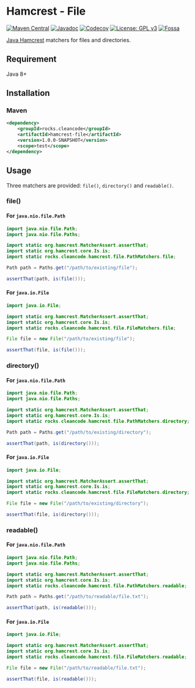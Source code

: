 # Hamcrest - File

[![Maven Central][Maven Central - badge]][Maven Central - link]
[![Javadoc][Javadoc - badge]][Javadoc - link]
[![Codecov][Codecov - badge]][Codecov - link]
[![License: GPL v3][Licence - badge]][Licence - link]
[![Fossa][Fossa - badge]][Fossa - link]

[Java Hamcrest] matchers for files and directories.

## Requirement

Java 8+

## Installation

### Maven

```xml
<dependency>
    <groupId>rocks.cleancode</groupId>
    <artifactId>hamcrest-file</artifactId>
    <version>1.0.0-SNAPSHOT</version>
    <scope>test</scope>
</dependency>
```

## Usage

Three matchers are provided: `file()`, `directory()` and `readable()`.

### file()

#### For `java.nio.file.Path`

```java
import java.nio.file.Path;
import java.nio.file.Paths;

import static org.hamcrest.MatcherAssert.assertThat;
import static org.hamcrest.core.Is.is;
import static rocks.cleancode.hamcrest.file.PathMatchers.file;

Path path = Paths.get("/path/to/existing/file");

assertThat(path, is(file()));
```

#### For `java.io.File`

```java
import java.io.File;

import static org.hamcrest.MatcherAssert.assertThat;
import static org.hamcrest.core.Is.is;
import static rocks.cleancode.hamcrest.file.FileMatchers.file;

File file = new File("/path/to/existing/file");

assertThat(file, is(file()));
```

### directory()

#### For `java.nio.file.Path`

```java
import java.nio.file.Path;
import java.nio.file.Paths;

import static org.hamcrest.MatcherAssert.assertThat;
import static org.hamcrest.core.Is.is;
import static rocks.cleancode.hamcrest.file.PathMatchers.directory;

Path path = Paths.get("/path/to/existing/directory");

assertThat(path, is(directory()));
```

#### For `java.io.File`

```java
import java.io.File;

import static org.hamcrest.MatcherAssert.assertThat;
import static org.hamcrest.core.Is.is;
import static rocks.cleancode.hamcrest.file.FileMatchers.directory;

File file = new File("/path/to/existing/directory");

assertThat(file, is(directory()));
```

### readable()

#### For `java.nio.file.Path`

```java
import java.nio.file.Path;
import java.nio.file.Paths;

import static org.hamcrest.MatcherAssert.assertThat;
import static org.hamcrest.core.Is.is;
import static rocks.cleancode.hamcrest.file.PathMatchers.readable;

Path path = Paths.get("/path/to/readable/file.txt");

assertThat(path, is(readable()));
```

#### For `java.io.File`

```java
import java.io.File;

import static org.hamcrest.MatcherAssert.assertThat;
import static org.hamcrest.core.Is.is;
import static rocks.cleancode.hamcrest.file.FileMatchers.readable;

File file = new File("/path/to/readable/file.txt");

assertThat(file, is(readable()));
```

[Java Hamcrest]: https://hamcrest.org/JavaHamcrest/

[Maven Central - badge]: https://img.shields.io/maven-central/v/rocks.cleancode/hamcrest-file?color=brightgreen
[Maven Central - link]: https://search.maven.org/artifact/rocks.cleancode/hamcrest-file
[Javadoc - badge]: https://javadoc.io/badge2/rocks.cleancode/hamcrest-file/javadoc.svg
[Javadoc - link]: https://javadoc.io/doc/rocks.cleancode/hamcrest-file
[Codecov - badge]: https://codecov.io/gh/clean-code-rocks/hamcrest-java-file/branch/main/graph/badge.svg?token=20U73YBOJB
[Codecov - link]: https://codecov.io/gh/clean-code-rocks/hamcrest-java-file
[Licence - badge]: https://img.shields.io/badge/License-GPLv3-blue.svg
[Licence - link]: https://www.gnu.org/licenses/gpl-3.0
[Fossa - badge]: https://app.fossa.com/api/projects/git%2Bgithub.com%2Fclean-code-rocks%2Fhamcrest-java-file.svg?type=shield
[Fossa - link]: https://app.fossa.com/projects/git%2Bgithub.com%2Fclean-code-rocks%2Fhamcrest-java-file?ref=badge_shield
